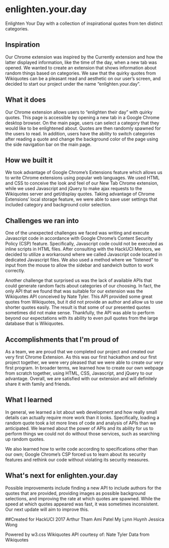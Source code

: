 # enlighten.your.day
Enlighten Your Day with a collection of inspirational quotes from ten distinct categories.

## Inspiration
Our Chrome extension was inspired by the Currently extension and how the latter displayed information, like the time of the day, when a new tab was opened. We wanted to create an extension that shows information about random things based on categories. We saw that the quirky quotes from Wikiquotes can be a pleasant read and aesthetic on our user’s screen, and decided to start our project under the name “enlighten.your.day”.

## What it does
Our Chrome extension allows users to “enlighten their day” with quirky quotes. This page is accessible by opening a new tab in a Google Chrome desktop browser. On the main page, users can select a category that they would like to be enlightened about. Quotes are then randomly spawned for the users to read. In addition, users have the ability to switch categories after reading a quote and change the background color of the page using the side navigation bar on the main page.

## How we built it
We took advantage of Google Chrome’s Extensions feature which allows us to write Chrome extensions using popular web languages. We used HTML and CSS to conceive the look and feel of our New Tab Chrome extension, while we used Javascript and jQuery to make ajax requests to the Wikiquotes server and get/display quotes. Taking advantage of Chrome Extensions’ local storage feature, we were able to save user settings that included category and background color selection.

## Challenges we ran into
One of the unexpected challenges we faced was writing and execute Javascript code in accordance with Google Chrome’s Content Security Policy (CSP) feature. Specifically, Javascript code could not be executed as inline scripts in HTML files. After consulting with the HackUCI Mentors, we decided to utilize a workaround where we called Javascript code located in dedicated Javascript files. We also used a method where we “listened” to input from the mouse to allow the sidebar and sandwich button to work correctly.

Another challenge that surprised us was the lack of available APIs that could generate random facts about categories of our choosing. In fact, the only API that we found that was suitable for our extension was the Wikiquotes API conceived by Nate Tyler. This API provided some great quotes from Wikiquotes, but it did not provide an author and allow us to use shorter quotes easily. The result is that some of our presented quotes sometimes did not make sense. Thankfully, the API was able to perform beyond our expectations with its ability to even pull quotes from the large database that is Wikiquotes.

## Accomplishments that I'm proud of
As a team, we are proud that we completed our project and created our very first Chrome Extension. As this was our first hackathon and our first project together, we were very pleased that we were able to create our very first program. In broader terms, we learned how to create our own webpage from scratch together, using HTML, CSS, Javascript, and jQuery to our advantage. Overall, we are satisfied with our extension and will definitely share it with family and friends.

## What I learned
In general, we learned a lot about web development and how really small details can actually require more work than it looks. Specifically, loading a random quote took a lot more lines of code and analysis of APIs than we anticipated. We learned about the power of APIs and its ability for us to perform things we could not do without those services, such as searching up random quotes.

We also learned how to write code according to specifications other than our own; Google Chrome’s CSP forced us to learn about its security features and rethink our code without violating its security measures. 

## What's next for enlighten.your.day
Possible improvements include finding a new API to include authors for the quotes that are provided, providing images as possible background selections, and improving the rate at which quotes are spawned. While the speed at which quotes appeared was fast, it was sometimes inconsistent. Our next update will aim to improve this. 

##Created for HackUCI 2017
Arthur Tham
Ami Patel
My Lynn Huynh
Jessica Wong

Powered by w3.css
Wikiquotes API courtesy of: Nate Tyler
Data from Wikiquotes


